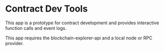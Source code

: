 # Contract Dev Tools

This app is a prototype for contract development and provides interactive function calls and  event logs.

This app requires the blockchain-explorer-api and a local node or RPC provider.

